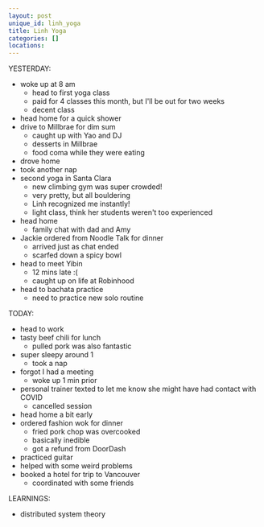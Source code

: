 ```yaml
---
layout: post
unique_id: linh_yoga
title: Linh Yoga
categories: []
locations: 
---
```


YESTERDAY:
* woke up at 8 am
  * head to first yoga class
  * paid for 4 classes this month, but I'll be out for two weeks
  * decent class
* head home for a quick shower
* drive to Millbrae for dim sum
  * caught up with Yao and DJ
  * desserts in Millbrae
  * food coma while they were eating
* drove home
* took another nap
* second yoga in Santa Clara
  * new climbing gym was super crowded!
  * very pretty, but all bouldering
  * Linh recognized me instantly!
  * light class, think her students weren't too experienced
* head home
  * family chat with dad and Amy
* Jackie ordered from Noodle Talk for dinner
  * arrived just as chat ended
  * scarfed down a spicy bowl
* head to meet Yibin
  * 12 mins late :(
  * caught up on life at Robinhood
* head to bachata practice
  * need to practice new solo routine

TODAY:
* head to work
* tasty beef chili for lunch
  * pulled pork was also fantastic
* super sleepy around 1
  * took a nap
* forgot I had a meeting
  * woke up 1 min prior
* personal trainer texted to let me know she might have had contact with COVID
  * cancelled session
* head home a bit early
* ordered fashion wok for dinner
  * fried pork chop was overcooked
  * basically inedible
  * got a refund from DoorDash
* practiced guitar
* helped with some weird problems
* booked a hotel for trip to Vancouver
  * coordinated with some friends

LEARNINGS:
* distributed system theory
